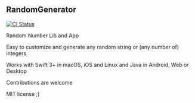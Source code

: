 ## RandomGenerator

[![CI Status](https://circleci.com/gh/maxmousee/RandomGenerator.svg?style=shield&circle-token=:circle-token)](https://travis-ci.org/maxmousee/RandomGenerator)

Random Number Lib and App

Easy to customize and generate any random string or (any number of) integers

Works with Swift 3+ in macOS, iOS and Linux and Java in Android, Web or Desktop

Contributions are welcome

MIT license ;)
